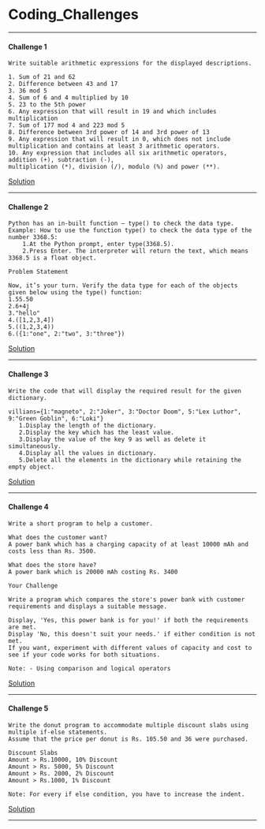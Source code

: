 # Coding_Challenges
---

#### Challenge 1

    Write suitable arithmetic expressions for the displayed descriptions.
    
    1. Sum of 21 and 62
    2. Difference between 43 and 17
    3. 36 mod 5
    4. Sum of 6 and 4 multiplied by 10
    5. 23 to the 5th power
    6. Any expression that will result in 19 and which includes multiplication
    7. Sum of 177 mod 4 and 223 mod 5
    8. Difference between 3rd power of 14 and 3rd power of 13
    9. Any expression that will result in 0, which does not include multiplication and contains at least 3 arithmetic operators.
    10. Any expression that includes all six arithmetic operators, addition (+), subtraction (-), 
    multiplication (*), division (/), modulo (%) and power (**).

[Solution](Coding_Questions/Question_1.py)

---
#### Challenge 2

    Python has an in-built function – type() to check the data type.
    Example: How to use the function type() to check the data type of the number 3368.5:
        1.At the Python prompt, enter type(3368.5).
        2.Press Enter. The interpreter will return the text, which means 3368.5 is a float object.
    
    Problem Statement

    Now, it’s your turn. Verify the data type for each of the objects given below using the type() function:
    1.55.50
    2.6+4j
    3."hello"
    4.([1,2,3,4])
    5.((1,2,3,4))
    6.({1:"one", 2:"two", 3:"three"})

[Solution](Coding_Questions/Question_2.py)

---
#### Challenge 3

    Write the code that will display the required result for the given dictionary.
    
    villians={1:"magneto", 2:"Joker", 3:"Doctor Doom", 5:"Lex Luthor", 9:"Green Goblin", 6:"Loki"}
       1.Display the length of the dictionary.
       2.Display the key which has the least value.
       3.Display the value of the key 9 as well as delete it simultaneously.
       4.Display all the values in dictionary.
       5.Delete all the elements in the dictionary while retaining the empty object.
  
[Solution](Coding_Questions/Question_3.py)

---
#### Challenge 4
    Write a short program to help a customer.

    What does the customer want?
    A power bank which has a charging capacity of at least 10000 mAh and costs less than Rs. 3500.

    What does the store have?
    A power bank which is 20000 mAh costing Rs. 3400

    Your Challenge

    Write a program which compares the store's power bank with customer requirements and displays a suitable message.

    Display, 'Yes, this power bank is for you!' if both the requirements are met.
    Display 'No, this doesn't suit your needs.' if either condition is not met.
    If you want, experiment with different values of capacity and cost to see if your code works for both situations.
    
    Note: - Using comparison and logical operators
  
[Solution](Coding_Questions/Question_4.py)

---
#### Challenge 5
    Write the donut program to accommodate multiple discount slabs using multiple if-else statements. 
    Assume that the price per donut is Rs. 105.50 and 36 were purchased.

    Discount Slabs
    Amount > Rs.10000, 10% Discount
    Amount > Rs. 5000, 5% Discount
    Amount > Rs. 2000, 2% Discount
    Amount > Rs.1000, 1% Discount

    Note: For every if else condition, you have to increase the indent.
  
[Solution](Coding_Questions/Question_5.py)

---
